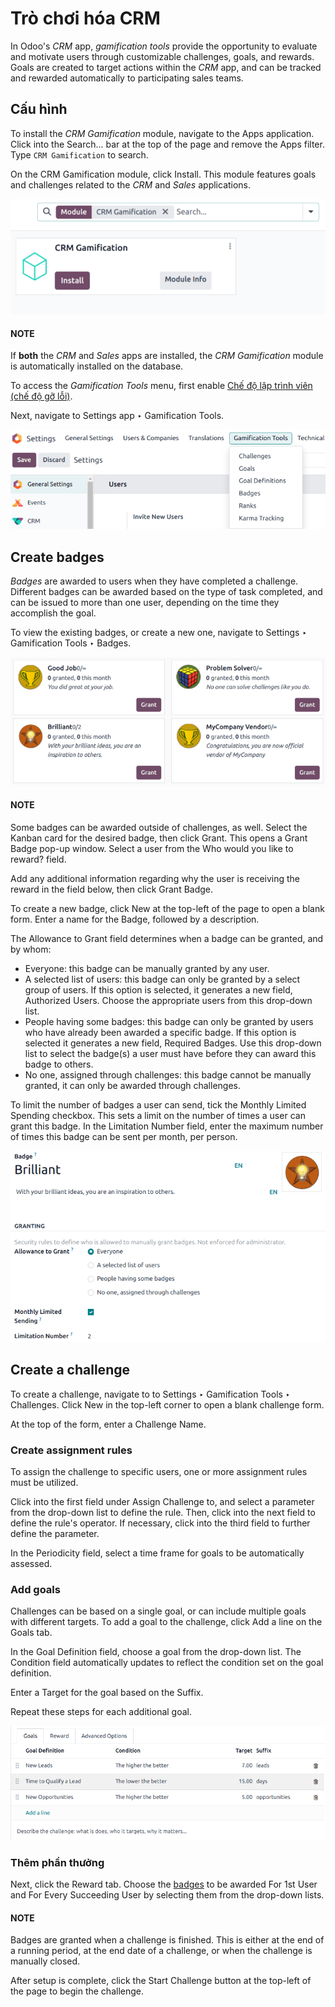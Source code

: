 # Trò chơi hóa CRM

In Odoo's *CRM* app, *gamification tools* provide the opportunity to evaluate and motivate users
through customizable challenges, goals, and rewards. Goals are created to target actions within the
*CRM* app, and can be tracked and rewarded automatically to participating sales teams.

## Cấu hình

To install the *CRM Gamification* module, navigate to the Apps application. Click
into the Search... bar at the top of the page and remove the Apps filter.
Type `CRM Gamification` to search.

On the CRM Gamification module, click Install. This module features goals
and challenges related to the *CRM* and *Sales* applications.

![View of the gamification module being installed in Odoo.](../../../../.gitbook/assets/gamification-module-install.png)

#### NOTE
If **both** the *CRM* and *Sales* apps are installed, the *CRM Gamification* module is
automatically installed on the database.

To access the *Gamification Tools* menu, first enable [Chế độ lập trình viên (chế độ gỡ lỗi)](../../../general/developer_mode.md#developer-mode).

Next, navigate to Settings app ‣ Gamification Tools.

![View if the gamification tools menu in Odoo Settings.](../../../../.gitbook/assets/gamification-tools-menu.png)

<a id="crm-create-rewards"></a>

## Create badges

*Badges* are awarded to users when they have completed a challenge. Different badges can be awarded
based on the type of task completed, and can be issued to more than one user, depending on the time
they accomplish the goal.

To view the existing badges, or create a new one, navigate to Settings ‣
Gamification Tools ‣ Badges.

![View of the badges page in Odoo.](../../../../.gitbook/assets/badges.png)

#### NOTE
Some badges can be awarded outside of challenges, as well. Select the Kanban card for the desired
badge, then click Grant. This opens a Grant Badge pop-up window. Select
a user from the Who would you like to reward? field.

Add any additional information regarding why the user is receiving the reward in the field below,
then click Grant Badge.

To create a new badge, click New at the top-left of the page to open a blank form.
Enter a name for the Badge, followed by a description.

The Allowance to Grant field determines when a badge can be granted, and by whom:

- Everyone: this badge can be manually granted by any user.
- A selected list of users: this badge can only be granted by a select group of users.
  If this option is selected, it generates a new field, Authorized Users. Choose the
  appropriate users from this drop-down list.
- People having some badges: this badge can only be granted by users who have already
  been awarded a specific badge. If this option is selected it generates a new field,
  Required Badges. Use this drop-down list to select the badge(s) a user must have
  before they can award this badge to others.
- No one, assigned through challenges: this badge cannot be manually granted, it can
  only be awarded through challenges.

To limit the number of badges a user can send, tick the Monthly Limited Spending
checkbox. This sets a limit on the number of times a user can grant this badge. In the
Limitation Number field, enter the maximum number of times this badge can be sent per
month, per person.

![The details page for a new badge.](../../../../.gitbook/assets/create-badge.png)

<a id="crm-create-challenge"></a>

## Create a challenge

To create a challenge, navigate to to Settings ‣ Gamification Tools ‣
Challenges. Click New in the top-left corner to open a blank challenge form.

At the top of the form, enter a Challenge Name.

### Create assignment rules

To assign the challenge to specific users, one or more assignment rules must be utilized.

Click into the first field under Assign Challenge to, and select a parameter from the
drop-down list to define the rule. Then, click into the next field to define the rule's operator. If
necessary, click into the third field to further define the parameter.

In the Periodicity field, select a time frame for goals to be automatically assessed.

### Add goals

Challenges can be based on a single goal, or can include multiple goals with different targets. To
add a goal to the challenge, click Add a line on the Goals tab.

In the Goal Definition field, choose a goal from the drop-down list. The
Condition field automatically updates to reflect the condition set on the goal
definition.

Enter a Target for the goal based on the Suffix.

Repeat these steps for each additional goal.

![The goals tab of a challenge form.](../../../../.gitbook/assets/challenge-goals.png)

### Thêm phần thưởng

Next, click the Reward tab. Choose the [badges](#crm-create-rewards) to be awarded
For 1st User and For Every Succeeding User by selecting them from the
drop-down lists.

#### NOTE
Badges are granted when a challenge is finished. This is either at the end of a running period,
at the end date of a challenge, or when the challenge is manually closed.

After setup is complete, click the Start Challenge button at the top-left of the page to
begin the challenge.

